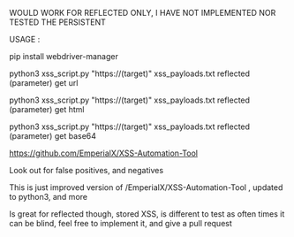 WOULD WORK FOR REFLECTED ONLY, I HAVE NOT IMPLEMENTED NOR TESTED THE PERSISTENT

USAGE :

pip install webdriver-manager

python3 xss_script.py "https://(target)" xss_payloads.txt reflected (parameter) get url

python3 xss_script.py "https://(target)" xss_payloads.txt reflected (parameter) get html

python3 xss_script.py "https://(target)" xss_payloads.txt reflected (parameter) get base64

https://github.com/EmperialX/XSS-Automation-Tool

Look out for false positives, and negatives

This is just improved version of /EmperialX/XSS-Automation-Tool , updated to python3, and more 

Is great for reflected though, stored XSS, is different to test as often times it can be blind, feel free to implement it, and give a pull request
